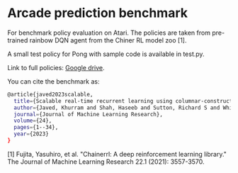 # Arcade prediction benchmark
For benchmark policy evaluation on Atari. The policies are taken from pre-trained rainbow DQN agent from the Chiner RL model zoo [1].

A small test policy for Pong with sample code is available in test.py. 

Link to full policies: [Google drive]([https://drive.google.com/file/d/1V4DamdphYq9VNWBf9-1v1B773R9HSOUG/view?usp=sharing]).


You can cite the benchmark as:
``` bash
@article{javed2023scalable,
  title={Scalable real-time recurrent learning using columnar-constructive networks},
  author={Javed, Khurram and Shah, Haseeb and Sutton, Richard S and White, Martha},
  journal={Journal of Machine Learning Research},
  volume={24},
  pages={1--34},
  year={2023}
}
```


[1] Fujita, Yasuhiro, et al. "Chainerrl: A deep reinforcement learning library." The Journal of Machine Learning Research 22.1 (2021): 3557-3570.


